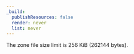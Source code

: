 ```yaml
---
_build:
  publishResources: false
  render: never
  list: never
---
```


The zone file size limit is 256 KiB (262144 bytes).